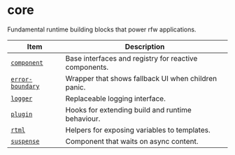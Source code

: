 # core

Fundamental runtime building blocks that power rfw applications.

| Item | Description |
| --- | --- |
| [`component`](component.md) | Base interfaces and registry for reactive components. |
| [`error-boundary`](error-boundary.md) | Wrapper that shows fallback UI when children panic. |
| [`logger`](logger.md) | Replaceable logging interface. |
| [`plugin`](plugin.md) | Hooks for extending build and runtime behaviour. |
| [`rtml`](rtml.md) | Helpers for exposing variables to templates. |
| [`suspense`](suspense.md) | Component that waits on async content. |

